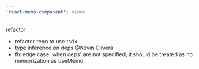 ```yaml
---
'react-memo-component': minor
---
```


refactor

- refactor repo to use tsdx
- type inference on deps @Kevin Olivera
- fix edge case: when deps' are not specified, it should be treated as no memorization as useMemo
